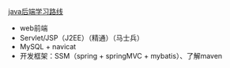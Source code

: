 [java后端学习路线](https://www.zhihu.com/question/19992305)
- web前端
- Servlet/JSP（J2EE）（精通）（马士兵）
- MySQL + navicat
- 开发框架：SSM（spring + springMVC + mybatis）、了解maven
